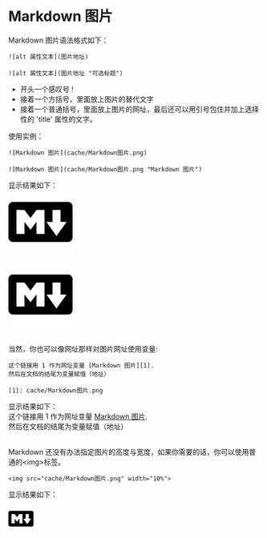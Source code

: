 # Markdown 图片

Markdown 图片语法格式如下：  
```
![alt 属性文本](图片地址)

![alt 属性文本](图片地址 "可选标题")
```

- 开头一个感叹号 !
- 接着一个方括号，里面放上图片的替代文字
- 接着一个普通括号，里面放上图片的网址，最后还可以用引号包住并加上选择性的 'title' 属性的文字。

使用实例：  
```
![Markdown 图片](cache/Markdown图片.png)

![Markdown 图片](cache/Markdown图片.png "Markdown 图片")
```
显示结果如下：  
![Markdown 图片](cache/Markdown图片.png)

![Markdown 图片](cache/Markdown图片.png "Markdown 图片")

<br/>
当然，你也可以像网址那样对图片网址使用变量:  

```
这个链接用 1 作为网址变量 [Markdown 图片][1].
然后在文档的结尾为变量赋值（地址）

[1]: cache/Markdown图片.png
```

显示结果如下：  
这个链接用 1 作为网址变量 [Markdown 图片][1].  
然后在文档的结尾为变量赋值（地址）  

[1]: cache/Markdown图片.png

<br/>
Markdown 还没有办法指定图片的高度与宽度，如果你需要的话，你可以使用普通的&lt;img&gt;标签。  

```
<img src="cache/Markdown图片.png" width="10%">
```

显示结果如下：  

<img src="cache/Markdown图片.png" width="10%">

